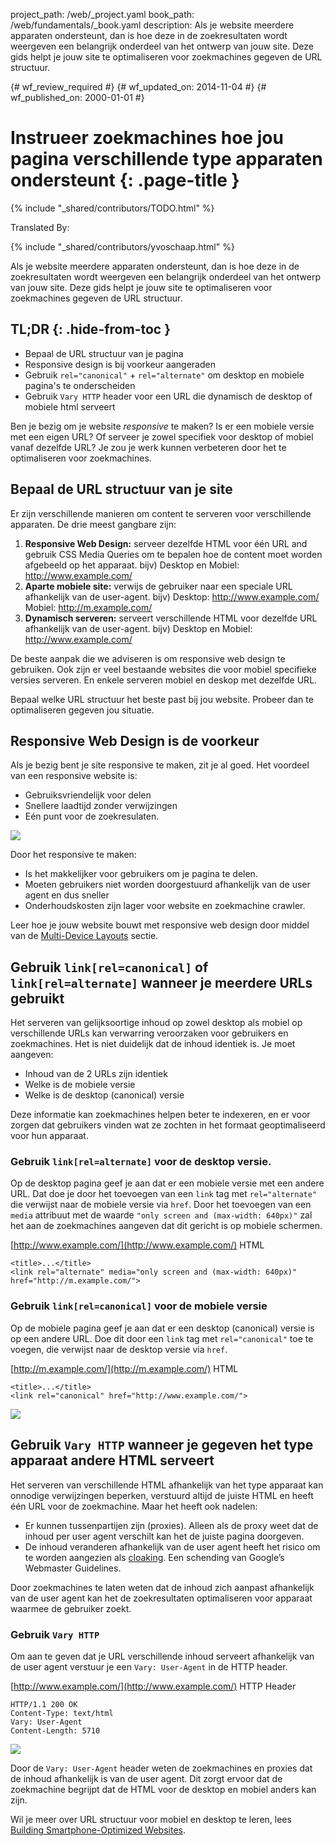 project_path: /web/_project.yaml
book_path: /web/fundamentals/_book.yaml
description: Als je website meerdere apparaten ondersteunt, dan is hoe deze in de zoekresultaten wordt weergeven een belangrijk onderdeel van het ontwerp van jouw site. Deze gids helpt je jouw site te optimaliseren voor zoekmachines gegeven de URL structuur.

{# wf_review_required #}
{# wf_updated_on: 2014-11-04 #}
{# wf_published_on: 2000-01-01 #}

# Instrueer zoekmachines hoe jou pagina verschillende type apparaten ondersteunt {: .page-title }

{% include "_shared/contributors/TODO.html" %}


Translated By: 

{% include "_shared/contributors/yvoschaap.html" %}


Als je website meerdere apparaten ondersteunt, dan is hoe deze in de zoekresultaten wordt weergeven een belangrijk onderdeel van het ontwerp van jouw site. Deze gids helpt je jouw site te optimaliseren voor zoekmachines gegeven de URL structuur.


## TL;DR {: .hide-from-toc }
- Bepaal de URL structuur van je pagina
- Responsive design is bij voorkeur aangeraden
- Gebruik <code>rel="canonical"</code> + <code>rel="alternate"</code> om desktop en mobiele pagina's te onderscheiden
- Gebruik <code>Vary HTTP</code> header voor een URL die dynamisch de desktop of mobiele html serveert


Ben je bezig om je website <em>responsive</em> te maken? Is er een mobiele versie met een eigen URL? Of serveer je zowel specifiek voor desktop of mobiel vanaf dezelfde URL? Je zou je werk kunnen verbeteren door het te optimaliseren voor zoekmachines.

## Bepaal de URL structuur van je site
Er zijn verschillende manieren om content te serveren voor verschillende apparaten. De drie meest gangbare zijn:

1. **Responsive Web Design:** serveer dezelfde HTML voor één URL and gebruik CSS Media Queries om te bepalen hoe de content moet worden afgebeeld op het apparaat.
bijv) Desktop en Mobiel: http://www.example.com/
1. **Aparte mobiele site:** verwijs de gebruiker naar een speciale URL afhankelijk van de user-agent.
bijv) Desktop: http://www.example.com/ Mobiel: http://m.example.com/
1. **Dynamisch serveren:** serveert verschillende HTML voor dezelfde URL afhankelijk van de user-agent.
bijv) Desktop en Mobiel: http://www.example.com/

De beste aanpak die we adviseren is om responsive web design te gebruiken. Ook zijn er veel bestaande websites die voor mobiel specifieke versies serveren. En enkele serveren mobiel en deskop met dezelfde URL.

Bepaal welke URL structuur het beste past bij jou website. Probeer dan te optimaliseren gegeven jou situatie.

## Responsive Web Design is de voorkeur
Als je bezig bent je site responsive te maken, zit je al goed. Het voordeel van een responsive website is:

* Gebruiksvriendelijk voor delen
* Snellere laadtijd zonder verwijzingen
* Eén punt voor de zoekresulaten.

<img src="imgs/responsive-2x.png" srcset="imgs/responsive.png 1x imgs/responsive-2x.png 2x" >

Door het responsive te maken:

* Is het makkelijker voor gebruikers om je pagina te delen.
* Moeten gebruikers niet worden doorgestuurd afhankelijk van de user agent en dus sneller
* Onderhoudskosten zijn lager voor website en zoekmachine crawler.

Leer hoe je jouw website bouwt met responsive web design door middel van de [Multi-Device
Layouts](https://developers.google.com/web/fundamentals/layouts/) sectie.

## Gebruik `link[rel=canonical]` of `link[rel=alternate]` wanneer je meerdere URLs gebruikt
Het serveren van gelijksoortige inhoud op zowel desktop als mobiel op verschillende URLs kan verwarring veroorzaken voor gebruikers en zoekmachines. Het is niet duidelijk dat de inhoud identiek is. Je moet aangeven:

* Inhoud van de 2 URLs zijn identiek
* Welke is de mobiele versie
* Welke is de desktop (canonical) versie

Deze informatie kan zoekmachines helpen beter te indexeren, en er voor zorgen dat gebruikers vinden wat ze zochten in het formaat geoptimaliseerd voor hun apparaat.

### Gebruik `link[rel=alternate]` voor de desktop versie.
Op de desktop pagina geef je aan dat er een mobiele versie met een andere URL. Dat doe je door het toevoegen van een `link` tag met `rel="alternate"` die verwijst naar de mobiele versie via `href`. Door het toevoegen van een `media` attribuut met de waarde `"only screen and (max-width:
640px)"` zal het aan de zoekmachines aangeven dat dit gericht is op mobiele schermen.

[http://www.example.com/](http://www.example.com/) HTML


    <title>...</title>
    <link rel="alternate" media="only screen and (max-width: 640px)" href="http://m.example.com/">
    

### Gebruik `link[rel=canonical]` voor de mobiele versie
Op de mobiele pagina geef je aan dat er een desktop (canonical) versie is op een andere URL. Doe dit door een `link` tag met `rel="canonical"` toe te voegen, die verwijst naar de desktop versie via `href`.

[http://m.example.com/](http://m.example.com/) HTML


    <title>...</title>
    <link rel="canonical" href="http://www.example.com/">
    

<img src="imgs/different_url-2x.png" srcset="imgs/different_url.png 1x imgs/different_url-2x.png 2x" >

## Gebruik `Vary HTTP` wanneer je gegeven het type apparaat andere HTML serveert
Het serveren van verschillende HTML afhankelijk van het type apparaat kan onnodige verwijzingen beperken, verstuurd altijd de juiste HTML en heeft één URL voor de zoekmachine. Maar het heeft ook nadelen:

* Er kunnen tussenpartijen zijn (proxies). Alleen als de proxy weet dat de inhoud per user agent verschilt kan het de juiste pagina doorgeven.
* De inhoud veranderen afhankelijk van de user agent heeft het risico om te worden aangezien als [cloaking](https://support.google.com/webmasters/answer/66355). Een schending van Google’s Webmaster Guidelines.

Door zoekmachines te laten weten dat de inhoud zich aanpast afhankelijk van de user agent kan het de zoekresultaten optimaliseren voor apparaat waarmee de gebruiker zoekt.

### Gebruik `Vary HTTP`
Om aan te geven dat je URL verschillende inhoud serveert afhankelijk van de user agent verstuur je een `Vary: User-Agent` in de HTTP header.

[http://www.example.com/](http://www.example.com/) HTTP Header


    HTTP/1.1 200 OK
    Content-Type: text/html
    Vary: User-Agent
    Content-Length: 5710
    

<img src="imgs/same_url-2x.png" srcset="imgs/same_url.png 1x imgs/same_url-2x.png 2x" >

Door de `Vary: User-Agent` header weten de zoekmachines en proxies dat de inhoud afhankelijk is van de user agent. Dit zorgt ervoor dat de zoekmachine begrijpt dat de HTML voor de desktop en mobiel anders kan zijn.

Wil je meer over URL structuur voor mobiel en desktop te leren, lees [Building Smartphone-Optimized Websites](https://developers.google.com/webmasters/smartphone-sites/).
